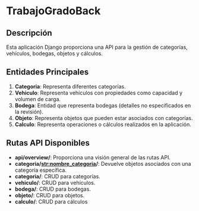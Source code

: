 # TrabajoGradoBack

## Descripción
Esta aplicación Django proporciona una API para la gestión de categorías, vehículos, bodegas, objetos y cálculos.

## Entidades Principales
1. **Categoria**: Representa diferentes categorías.
2. **Vehiculo**: Representa vehículos con propiedades como capacidad y volumen de carga.
3. **Bodega**: Entidad que representa bodegas (detalles no especificados en la revisión).
4. **Objeto**: Representa objetos que pueden estar asociados con categorías.
5. **Calculo**: Representa operaciones o cálculos realizados en la aplicación.

## Rutas API Disponibles
- **api/overview/**: Proporciona una visión general de las rutas API.
- **categoria/<str:nombre_categoria>/**: Devuelve objetos asociados con una categoría específica.
- **categoria/**: CRUD para categorías.
- **vehiculo/**: CRUD para vehículos.
- **bodega/**: CRUD para bodegas.
- **objeto/**: CRUD para objetos.
- **calculo/**: CRUD para cálculos

